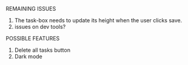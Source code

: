 REMAINING ISSUES
1. The task-box needs to update its height when the user clicks save.
2. issues on dev tools?

POSSIBLE FEATURES
1. Delete all tasks button
2. Dark mode
